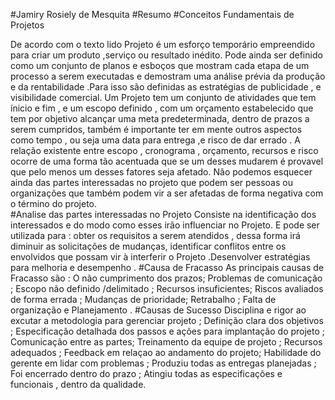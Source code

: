 #Jamiry Rosiely de Mesquita 
#Resumo 
#Conceitos Fundamentais de Projetos 

De acordo com o texto lido Projeto é um esforço temporário empreendido para criar um produto ,serviço ou resultado inédito.
Pode ainda ser definido como um conjunto de planos e esboços que mostram cada etapa  de um processo a serem executadas e demostram
uma análise prévia da produção e da rentabilidade .Para isso são definidas as estratégias de publicidade , e visibilidade comercial.
Um Projeto tem um conjunto de atividades que tem ínicio e fim , e um escopo definido , com um orçamento estabelecido que tem por objetivo
alcançar uma meta predeterminada, dentro de prazos a serem cumpridos, também é importante ter em mente outros aspectos como tempo , ou seja 
uma data para entrega ,e risco de dar errado .
A relação existente entre escopo , cronograma , orçamento, recursos e risco ocorre de uma forma tão acentuada que se um desses mudarem é 
provavel que pelo menos um desses fatores seja afetado.
Não podemos esquecer ainda das partes interessadas no projeto que podem ser pessoas ou organizações que também podem vir a ser afetadas 
de forma negativa com o término do projeto.  
#Analise das partes interessadas no Projeto 
Consiste na identificação dos interessados e do modo como esses irão influenciar no Projeto. E pode ser utilizada para :
obter os requisitos a serem atendidos , dessa forma irá diminuir as solicitações de mudanças, identificar conflitos entre os 
envolvidos que possam vir à interferir o Projeto .Desenvolver estratégias para melhoria e desempenho . 
#Causa de Fracasso 
As principais causas de Fracasso são :
O não cumprimento dos prazos;
Problemas de comunicação ;
Escopo não definido /delimitado ;
Recursos insuficientes;
Riscos avaliados de forma errada ;
Mudanças de prioridade;
Retrabalho ;
Falta de organização e Planejamento .
#Causas de Sucesso 
Disciplina e rigor ao excutar a metodologia para gerenciar projeto ;
Definição clara dos objetivos ;
Especificação detalhada dos passos e ações para implantação do projeto ;
Comunicação entre as partes;
Treinamento da equipe de projeto ;
Recursos adequados ;
Feedback em relaçao ao andamento do projeto;
Habilidade do gerente em lidar com problemas ;
Produziu todas as entregas planejadas ;
Foi encerrado dentro do prazo ;
Atingiu todas as especificações e funcionais , dentro da qualidade.




